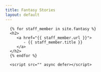 ```yaml
---
title: Fantasy Stories
layout: default
---
```


<html>
   <head>
      <meta charset="utf-8">
      <meta http-equiv="X-UA-Compatible" content="IE=edge">
      <title></title>
      <meta name="description" content="">
      <meta name="viewport" content="width=device-width, initial-scale=1">
      <link rel="stylesheet" href="">
   </head>
   <body>
      <!--[if lt IE 7]>
         <p class="browsehappy">You are using an <strong>outdated</strong> browser. Please <a href="#">upgrade your browser</a> to improve your experience.</p>
      <![endif]-->

      {% for staff_member in site.fantasy %}
      <h2>
         <a href="{{ staff_member.url }}">
            - {{ staff_member.title }}
         </a>
      </h2>
      {% endfor %}
      
      <script src="" async defer></script>
   </body>
</html>
